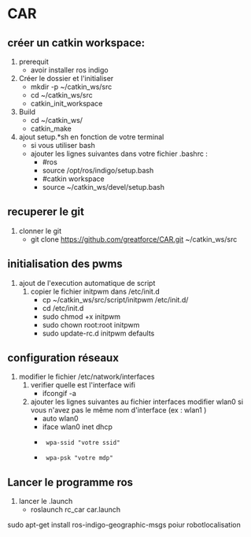 # CAR

## créer un catkin workspace:
   1. prerequit 
      * avoir installer ros indigo
   2. Créer le dossier et l'initialiser
      * mkdir -p ~/catkin_ws/src
      * cd ~/catkin_ws/src
      * catkin_init_workspace
   3. Build 
      * cd ~/catkin_ws/
      * catkin_make
   4. ajout setup.*sh en fonction de votre terminal
      * si vous utiliser bash
      * ajouter les lignes suivantes dans votre fichier .bashrc : 
         * #ros
         * source /opt/ros/indigo/setup.bash
         * #catkin workspace
         * source ~/catkin_ws/devel/setup.bash
 
## recuperer le git 
   1. clonner le git
      * git clone https://github.com/greatforce/CAR.git ~/catkin_ws/src
 
## initialisation des pwms
   1. ajout de l'execution automatique de script 
      1. copier le fichier initpwm dans /etc/init.d
         * cp ~/catkin_ws/src/script/initpwm /etc/init.d/
         * cd /etc/init.d
         * sudo chmod +x initpwm
         * sudo chown root:root initpwm
         * sudo update-rc.d initpwm defaults
 
## configuration réseaux
   1. modifier le fichier /etc/natwork/interfaces
      1. verifier quelle est l'interface wifi
         * ifcongif -a
      2. ajouter les lignes suivantes au fichier interfaces modifier wlan0 si vous n'avez pas le même nom d'interface (ex : wlan1 )
         * auto wlan0
         * iface wlan0 inet dhcp
         *      wpa-ssid "votre ssid"
         *      wpa-psk "votre mdp"

## Lancer le programme ros
   1. lancer le .launch
      * roslaunch rc_car car.launch
  



sudo apt-get install ros-indigo-geographic-msgs
poiur robotlocalisation
